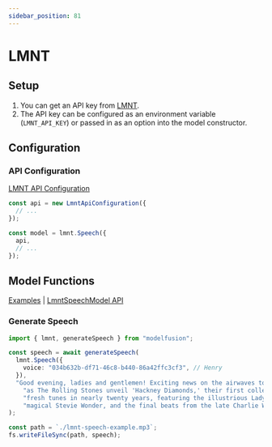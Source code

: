 ```yaml
---
sidebar_position: 81
---
```


# LMNT

## Setup

1. You can get an API key from [LMNT](https://lmnt.com/).
1. The API key can be configured as an environment variable (`LMNT_API_KEY`) or passed in as an option into the model constructor.

## Configuration

### API Configuration

[LMNT API Configuration](/api/classes/LmntApiConfiguration)

```ts
const api = new LmntApiConfiguration({
  // ...
});

const model = lmnt.Speech({
  api,
  // ...
});
```

## Model Functions

[Examples](https://github.com/lgrammel/modelfusion/tree/main/examples/basic/src/model-provider/lmnt)
| [LmntSpeechModel API](/api/classes/LmntSpeechModel)

### Generate Speech

```ts
import { lmnt, generateSpeech } from "modelfusion";

const speech = await generateSpeech(
  lmnt.Speech({
    voice: "034b632b-df71-46c8-b440-86a42ffc3cf3", // Henry
  }),
  "Good evening, ladies and gentlemen! Exciting news on the airwaves tonight " +
    "as The Rolling Stones unveil 'Hackney Diamonds,' their first collection of " +
    "fresh tunes in nearly twenty years, featuring the illustrious Lady Gaga, the " +
    "magical Stevie Wonder, and the final beats from the late Charlie Watts."
);

const path = `./lmnt-speech-example.mp3`;
fs.writeFileSync(path, speech);
```
